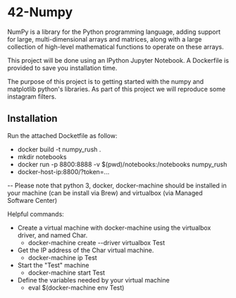 # 42-Numpy

NumPy is a library for the Python programming language, adding support for large, multi-dimensional arrays and matrices, along with a large collection of high-level mathematical functions to operate on these arrays.

This project will be done using an IPython Jupyter Notebook. A Dockerfile is provided to save you installation time. 

The purpose of this project is to getting started with the numpy and matplotlib python's libraries. As part of this project we will reproduce some instagram filters.


## Installation

Run the attached Docketfile as follow:
* docker build -t numpy_rush .
* mkdir notebooks
* docker run -p 8800:8888 -v $(pwd)/notebooks:/notebooks numpy_rush
* docker-host-ip:8800/?token=...
 
-- Please note that python 3, docker, docker-machine should be installed in your machine (can be install via Brew) and virtualbox (via Managed Software Center)

Helpful commands:
* Create a virtual machine with docker-machine using the virtualbox driver, and named Char.
  - docker-machine create --driver virtualbox Test
* Get the IP address of the Char virtual machine.
  - docker-machine ip Test
* Start the "Test" machine
  - docker-machine start Test
* Define the variables needed by your virtual machine 
  - eval $(docker-machine env Test)
